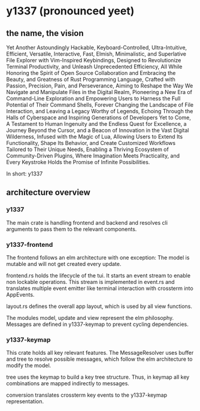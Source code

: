 # y1337 (pronounced yeet)

## the name, the vision

Yet Another Astoundingly Hackable, Keyboard-Controlled, Ultra-Intuitive,
Efficient, Versatile, Interactive, Fast, Elmish, Minimalistic, and Superlative
File Explorer with Vim-Inspired Keybindings, Designed to Revolutionize Terminal
Productivity, and Unleash Unprecedented Efficiency, All While Honoring the Spirit
of Open Source Collaboration and Embracing the Beauty, and Greatness of Rust Programming
Language, Crafted with Passion, Precision, Pain, and Perseverance, Aiming to Reshape
the Way We Navigate and Manipulate Files in the Digital Realm, Pioneering a New
Era of Command-Line Exploration and Empowering Users to Harness the Full Potential
of Their Command Shells, Forever Changing the Landscape of File Interaction, and
Leaving a Legacy Worthy of Legends, Echoing Through the Halls of Cyberspace and
Inspiring Generations of Developers Yet to Come, A Testament to Human Ingenuity
and the Endless Quest for Excellence, a Journey Beyond the Cursor, and a Beacon
of Innovation in the Vast Digital Wilderness, Infused with the Magic of Lua, Allowing
Users to Extend Its Functionality, Shape Its Behavior, and Create Customized Workflows
Tailored to Their Unique Needs, Enabling a Thriving Ecosystem of Community-Driven
Plugins, Where Imagination Meets Practicality, and Every Keystroke Holds the Promise
of Infinite Possibilities.

In short: y1337

## architecture overview

### y1337

The main crate is handling frontend and backend and resolves cli arguments to
pass them to the relevant components.

### y1337-frontend

The frontend follows an elm architecture with one exception: The model is
mutable and will not get created every update.

frontend.rs holds the lifecycle of the tui. It starts an event stream to
enable non lockable operations. This stream is implemented in event.rs and
translates multiple event emitter like terminal interaction with crossterm into
AppEvents.

layout.rs defines the overall app layout, which is used by all view functions.

The modules model, update and view represent the elm philosophy. Messages
are defined in y1337-keymap to prevent cycling dependencies.

### y1337-keymap

This crate holds all key relevant features. The MessageResolver uses buffer
and tree to resolve possible messages, which follow the elm architecture to
modify the model.

tree uses the keymap to build a key tree structure. Thus, in keymap all
key combinations are mapped indirectly to messages.

conversion translates crossterm key events to the y1337-keymap
representation.
